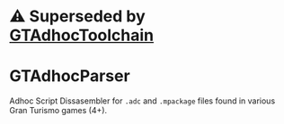 # ⚠️ Superseded by [GTAdhocToolchain](https://github.com/Nenkai/GTAdhocToolchain)

# GTAdhocParser

Adhoc Script Dissasembler for `.adc` and `.mpackage` files found in various Gran Turismo games (4+).
